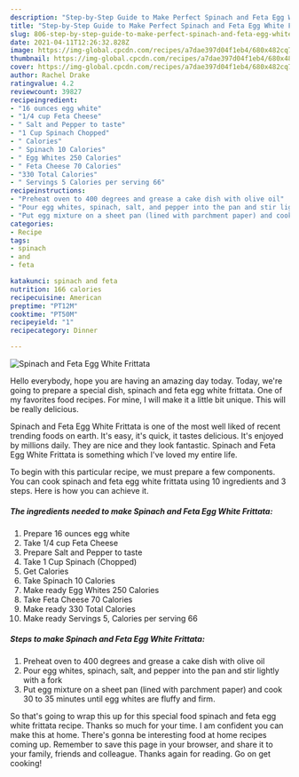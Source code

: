 ```yaml
---
description: "Step-by-Step Guide to Make Perfect Spinach and Feta Egg White Frittata"
title: "Step-by-Step Guide to Make Perfect Spinach and Feta Egg White Frittata"
slug: 806-step-by-step-guide-to-make-perfect-spinach-and-feta-egg-white-frittata
date: 2021-04-11T12:26:32.828Z
image: https://img-global.cpcdn.com/recipes/a7dae397d04f1eb4/680x482cq70/spinach-and-feta-egg-white-frittata-recipe-main-photo.jpg
thumbnail: https://img-global.cpcdn.com/recipes/a7dae397d04f1eb4/680x482cq70/spinach-and-feta-egg-white-frittata-recipe-main-photo.jpg
cover: https://img-global.cpcdn.com/recipes/a7dae397d04f1eb4/680x482cq70/spinach-and-feta-egg-white-frittata-recipe-main-photo.jpg
author: Rachel Drake
ratingvalue: 4.2
reviewcount: 39827
recipeingredient:
- "16 ounces egg white"
- "1/4 cup Feta Cheese"
- " Salt and Pepper to taste"
- "1 Cup Spinach Chopped"
- " Calories"
- " Spinach 10 Calories"
- " Egg Whites 250 Calories"
- " Feta Cheese 70 Calories"
- "330 Total Calories"
- " Servings 5 Calories per serving 66"
recipeinstructions:
- "Preheat oven to 400 degrees and grease a cake dish with olive oil"
- "Pour egg whites, spinach, salt, and pepper into the pan and stir lightly with a fork"
- "Put egg mixture on a sheet pan (lined with parchment paper) and cook 30 to 35 minutes until egg whites are fluffy and firm."
categories:
- Recipe
tags:
- spinach
- and
- feta

katakunci: spinach and feta 
nutrition: 166 calories
recipecuisine: American
preptime: "PT12M"
cooktime: "PT50M"
recipeyield: "1"
recipecategory: Dinner

---
```



![Spinach and Feta Egg White Frittata](https://img-global.cpcdn.com/recipes/a7dae397d04f1eb4/680x482cq70/spinach-and-feta-egg-white-frittata-recipe-main-photo.jpg)

Hello everybody, hope you are having an amazing day today. Today, we're going to prepare a special dish, spinach and feta egg white frittata. One of my favorites food recipes. For mine, I will make it a little bit unique. This will be really delicious.

Spinach and Feta Egg White Frittata is one of the most well liked of recent trending foods on earth. It's easy, it's quick, it tastes delicious. It's enjoyed by millions daily. They are nice and they look fantastic. Spinach and Feta Egg White Frittata is something which I've loved my entire life.




To begin with this particular recipe, we must prepare a few components. You can cook spinach and feta egg white frittata using 10 ingredients and 3 steps. Here is how you can achieve it.

<!--inarticleads1-->

##### The ingredients needed to make Spinach and Feta Egg White Frittata:

1. Prepare 16 ounces egg white
1. Take 1/4 cup Feta Cheese
1. Prepare  Salt and Pepper to taste
1. Take 1 Cup Spinach (Chopped)
1. Get  Calories
1. Take  Spinach 10 Calories
1. Make ready  Egg Whites 250 Calories
1. Take  Feta Cheese 70 Calories
1. Make ready 330 Total Calories
1. Make ready  Servings 5, Calories per serving 66




<!--inarticleads2-->

##### Steps to make Spinach and Feta Egg White Frittata:

1. Preheat oven to 400 degrees and grease a cake dish with olive oil
1. Pour egg whites, spinach, salt, and pepper into the pan and stir lightly with a fork
1. Put egg mixture on a sheet pan (lined with parchment paper) and cook 30 to 35 minutes until egg whites are fluffy and firm.




So that's going to wrap this up for this special food spinach and feta egg white frittata recipe. Thanks so much for your time. I am confident you can make this at home. There's gonna be interesting food at home recipes coming up. Remember to save this page in your browser, and share it to your family, friends and colleague. Thanks again for reading. Go on get cooking!
